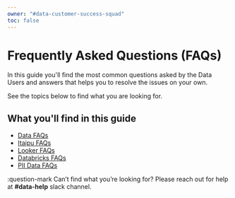 ```yaml
---
owner: "#data-customer-success-squad"
toc: false
---
```


# Frequently Asked Questions (FAQs)

In this guide you'll find the most common questions asked by the Data Users and answers that helps you to resolve the issues on your own.

See the topics below to find what you are looking for.

## What you'll find in this guide

- [Data FAQs](faqs/data-faq.md)
- [Itaipu FAQs](faqs/itaipu-faq.md)
- [Looker FAQs](faqs/looker-faq.md)
- [Databricks FAQs](faqs/databricks-faq.md)
- [PII Data FAQs](faqs/pii-data.md)

:question-mark
Can’t find what you’re looking for? Please reach out for help at **#data-help** slack channel.

